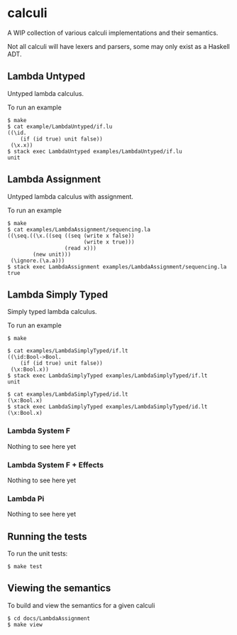 # calculi

A WIP collection of various calculi implementations and their semantics.

Not all calculi will have lexers and parsers, some may only exist as a Haskell ADT.


## Lambda Untyped

Untyped lambda calculus.

To run an example

    $ make
    $ cat example/LambdaUntyped/if.lu
    ((\id.
        (if (id true) unit false))
     (\x.x))
    $ stack exec LambdaUntyped examples/LambdaUntyped/if.lu
    unit


## Lambda Assignment

Untyped lambda calculus with assignment.

To run an example

    $ make
    $ cat examples/LambdaAssignment/sequencing.la
    ((\seq.((\x.((seq ((seq (write x false))
                            (write x true)))
                      (read x)))
            (new unit)))
     (\ignore.(\a.a)))
    $ stack exec LambdaAssignment examples/LambdaAssignment/sequencing.la
    true


## Lambda Simply Typed

Simply typed lambda calculus.

To run an example

    $ make

    $ cat examples/LambdaSimplyTyped/if.lt
    ((\id:Bool->Bool.
        (if (id true) unit false))
     (\x:Bool.x))
    $ stack exec LambdaSimplyTyped examples/LambdaSimplyTyped/if.lt
    unit

    $ cat examples/LambdaSimplyTyped/id.lt
    (\x:Bool.x)
    $ stack exec LambdaSimplyTyped examples/LambdaSimplyTyped/id.lt
    (\x:Bool.x)


### Lambda System F

Nothing to see here yet


### Lambda System F + Effects

Nothing to see here yet


### Lambda Pi

Nothing to see here yet


## Running the tests

To run the unit tests:

    $ make test


## Viewing the semantics

To build and view the semantics for a given calculi

    $ cd docs/LambdaAssignment
    $ make view

